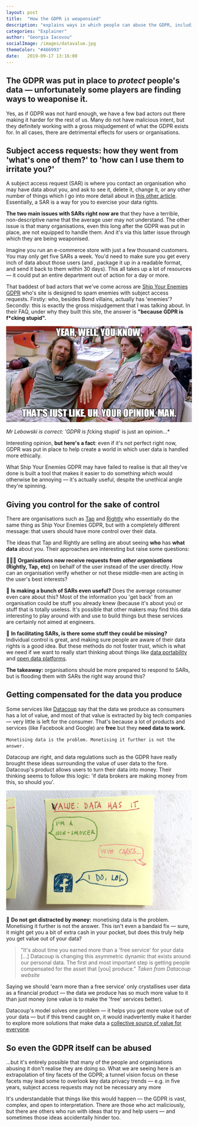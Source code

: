 ```yaml
---
layout: post
title:  "How the GDPR is weaponsied"
description: "explains ways in which people can abuse the GDPR, including some apps that monetise data or just flat out make fun of GDPR"
categories: "Explainer"
author: "Georgia Iacovou"
socialImage: /images/datavalue.jpg
themeColor: "#466993"
date:   2019-09-17 13:16:00
---
```


## The GDPR was put in place to *protect* people's data — unfortunately some players are finding ways to weaponise it.

Yes, as if GDPR was not hard enough, we have a few bad actors out there making it harder for the rest of us. Many do not have malicious intent, but they definitely working with a gross misjudgement of what the GDPR exists for. In all cases, there are detrimental effects for users or organisations.

## Subject access requests: how they went from  'what's one of them?' to 'how can I use them to irritate you?'

A subject access request (SAR) is where you contact an organisation who may have data about you, and ask to see it, delete it, change it, or any other number of things which I go into more detail about in [this other article](https://blog.metomic.io/main/2019/09/05/data-privacy-misconceptions.html). Essentially, a SAR is a way for you to exercise your data rights.

**The two main issues with SARs right now are** that they have a terrible, non-descriptive name that the average user may not understand. The other issue is that many organisations, even this long after the GDPR was put in place, are not equipped to handle them. And it's via this latter issue through which they are being weaponised.

Imagine you run an e-commerce store with just a few thousand customers. You may only get five SARs a week. You'd need to make sure you get every inch of data about those users (and , package it up in a readable format, and send it back to them within 30 days). This all takes up a lot of resources — it could put an entire department out of action for a day or more.

That baddest of bad actors that we've come across are [Ship Your Enemies GDPR](https://shipyourenemiesgdpr.com) who's site is designed to spam enemies with subject access requests. Firstly: who, besides Bond villains, actually has 'enemies'? Secondly: this is exactly the gross misjudgement that I was talking about. In their FAQ, under why they built this site, the answer is **"because GDPR is f*cking stupid".**

![meme from The Big Lebowski](/images/lebowski-opinion.jpg)

*Mr Lebowski is correct: 'GDPR is f*cking stupid' is just an opinion...*

Interesting opinion, **but here's a fact**: even if it's not perfect right now, GDPR was put in place to help create a world in which user data is handled more ethically.

What Ship Your Enemies GDPR may have failed to realise is that all they've done is built a tool that makes it easier to do something which would otherwise be annoying — it's actually useful, despite the unethical angle they're spinning.

## Giving you control for the sake of control

There are organisations such as [Tap](https://tapmydata.com/) and [Rightly](https://www.rightly.co.uk/) who essentially do the same thing as Ship Your Enemies GDPR, but with a completely different message: that users should have more control over their data. 

The ideas that Tap and Rightly are selling are about seeing **who** has **what** **data** about you. Their approaches are interesting but raise some questions:

🤹🏼‍♀️ **Organisations now receive requests from** ***other organisations* (Rightly, Tap, etc)** on behalf of the user instead of the user directly. How can an organisation verify whether or not these middle-men are acting in the user's best interests?

💭 **Is making a bunch of SARs even useful?** Does the average consumer even care about this? Most of the information you 'get back' from an organisation could be stuff you already knew (because it's about you) or stuff that is totally useless. It's possible that other makers may find this data interesting to play around with and use to build things but these services are certainly not aimed at engineers.

🧩 **In facilitating SARs, is there some stuff they could be missing?** Individual control is great, and making sure people are aware of their data rights is a good idea. But these methods do not foster trust, which is what we need if we want to really start thinking about things like  [data portability](https://blog.metomic.io/main/2019/09/05/facebook-white-paper.html) and [open data platforms](https://blog.metomic.io/main/2019/05/21/what-is-a-data-trust.html).

**The takeaway:** organisations should be more prepared to respond to SARs, but is flooding them with SARs the right way around this?

## Getting compensated for the data you produce

Some services like [Datacoup](http://datacoup.com/) say that the data we produce as consumers has a lot of value, and most of that value is extracted by big tech companies — very little is left for the consumer. That's because a lot of products and services (like Facebook and Google) are **free** but they **need data to work.**

`Monetising data is the problem. Monetising it further is not the answer.`

Datacoup are right, and data regulations such as the GDPR have really brought these ideas surrounding the value of user data to the fore. Datacoup's product allows users to turn their data into money. Their thinking seems to follow this logic: 'if data brokers are making money from this, so should you'.

![a post-it showing how Facebook values personal details](/images/datavalue.jpg)

💸 **Do not get distracted by money:** monetising data is the problem. Monetising it further is not the answer. This isn't even a bandaid fix — sure, it might get you a bit of extra cash in your pocket, but does this truly help you get value out of your data?

> "It's about time you earned more than a 'free service' for your data [...] Datacoup is changing this asymmetric dynamic that exists around our personal data. The first and most important step is getting people compensated for the asset that [you] produce."
*Taken from Datacoup website*

Saying we should 'earn more than a free service' only crystallises user data as a financial product — the data we produce has so much more value to it than just money (one value is to make the 'free' services better). 

Datacoup's model solves one problem — it helps you get more value out of your data — but if this trend caught on, it would inadvertently make it harder to explore more solutions that make data a [collective source of value for everyone](https://blog.metomic.io/main/2019/05/21/what-is-a-data-trust.html).

## So even the GDPR itself can be abused

...but it's entirely possible that many of the people and organisations abusing it don't realise they are doing so. What we are seeing here is an extrapolation of tiny facets of the GDPR; a tunnel vision focus on these facets may lead some to overlook key data privacy trends — e.g. in five years, subject access requests may not be necessary any more

It's understandable that things like this would happen — the GDPR is vast, complex, and open to interpretation. There are those who act maliciously, but there are others who run with ideas that try and help users — and sometimes those ideas accidentally hinder too.
